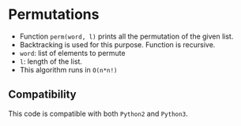 # Permutations

* Function `perm(word, l)` prints all the permutation of the given list.
* Backtracking is used for this purpose. Function is recursive.
* `word`: list of elements to permute
* `l`: length of the list.
* This algorithm runs in `O(n*n!)`

## Compatibility
This code is compatible with both `Python2` and `Python3`.